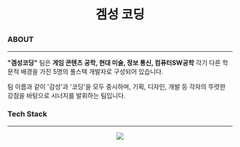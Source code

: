<h1 align="center">
	<p align="center">겜성 코딩</p>
</h1>

### ABOUT
---
**"겜성코딩"** 팀은 **게임 콘텐츠 공학, 현대 미술, 정보 통신, 컴퓨터SW공학** 각기 다른 학문적 배경을 가진 5명의 풀스택 개발자로 구성되어 있습니다.

팀 이름과 같이 '감성'과 '코딩'을 모두 중시하며, 기획, 디자인, 개발 등 각자의 뚜렷한 강점을 바탕으로 시너지를 발휘하는 팀입니다.


### Tech Stack
---
<p align="center">
  <a href="https://github.com/BlueNyang/custom-skill-icons">
    <img src="https://custom-skill-icons.netlify.app/icons?i=java,spring,springboot,hibernate,js,vite,react,tailwind,redux,oracledb,git,github,githubactions,notion,eclipse,idea,vscode,postman&perline=6" />
  </a>
</p>
